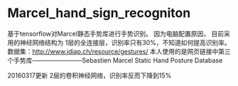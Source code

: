 # Marcel_hand_sign_recogniton
基于tensorflow对Marcel静态手势库进行手势识别。
因为电脑配置原因， 目前采用的神经网络结构为 1层的全连接层，识别率只有30%，不知道如何提高识别率。
数据集：http://www.idiap.ch/resource/gestures/
本人使用的是网页链接中第三个手势库————————Sebastien Marcel Static Hand Posture Database

20160317更新
2层的卷积神经网络，识别率反而下降到15%
